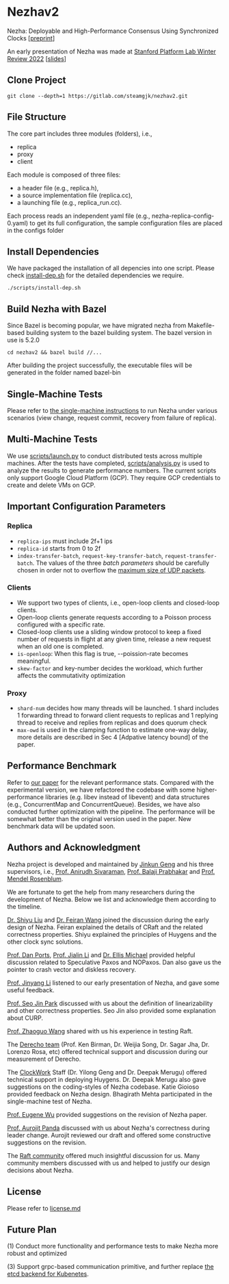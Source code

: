 # Nezhav2

Nezha: Deployable and High-Performance Consensus Using Synchronized Clocks [[preprint](docs/Nezha-technical-report.pdf)]


An early presentation of Nezha was made at [Stanford Platform Lab Winter Review 2022](https://platformlab.stanford.edu/winter-review/platform-lab-winter-review-2022/) [[slides](https://platformlab.stanford.edu/wp-content/uploads/2022/03/Jinkun-Geng.pdf)]

## Clone Project

```
git clone --depth=1 https://gitlab.com/steamgjk/nezhav2.git
```


## File Structure
The core part includes three modules (folders), i.e., 
- replica
- proxy
- client 

Each module is composed of three files: 
- a header file (e.g., replica.h), 
- a source implementation file (replica.cc), 
- a launching file (e.g., replica_run.cc). 

Each process reads an independent yaml file (e.g., nezha-replica-config-0.yaml) to get its full configuration, the sample configuration files are placed in the configs folder



## Install Dependencies

We have packaged the installation of all depencies into one script. Please check [install-dep.sh](./scripts/install-dep.sh) for the detailed dependencies we require.

```
./scripts/install-dep.sh
```

## Build Nezha with Bazel

Since Bazel is becoming popular, we have migrated nezha from Makefile-based building system to the bazel building system. The bazel version in use is 5.2.0

```
cd nezhav2 && bazel build //...
```


After building the project successfully, the executable files will be generated in the folder named bazel-bin



## Single-Machine Tests

Please refer to [the single-machine instructions](docs/demo.md) to run Nezha under various scenarios (view change, request commit, recovery from failure of replica).

## Multi-Machine Tests

We use [scripts/launch.py](scripts/launch.py) to conduct distributed tests across multiple machines. After the tests have completed, [scripts/analysis.py](scripts/analysis.py) is used to analyze the results to generate performance numbers. The current scripts only support Google Cloud Platform (GCP). They require GCP credentials to create and delete VMs on GCP.


## Important Configuration Parameters
### Replica
- ```replica-ips``` must include 2f+1 ips
- ```replica-id``` starts from 0 to 2f
- ```index-transfer-batch```, ```request-key-transfer-batch```, ```request-transfer-batch```. The values of the three <em>batch parameters</em> should be carefully chosen in order not to overflow the [maximum size of UDP packets](https://stackoverflow.com/questions/1098897/what-is-the-largest-safe-udp-packet-size-on-the-internet). 

### Clients
- We support two types of clients, i.e., open-loop clients and closed-loop clients.
- Open-loop clients generate requests according to a Poisson process configured with a specific rate.
- Closed-loop clients use a sliding window protocol to keep a fixed number of requests in flight at any given time, release a new request when an old one is completed.
- ```is-openloop```:  When this flag is true, --poission-rate becomes meaningful.
- ```skew-factor``` and key-number decides the workload, which further affects the commutativity optimization

### Proxy
- ```shard-num``` decides how many threads will be launched. 1 shard includes 1 forwarding thread to forward client requests to replicas and 1 replying thread to receive and replies from replicas and does quorum check
- ```max-owd```  is used in the clamping function to estimate one-way delay, more details are described in Sec 4 [Adpative latency bound] of the paper.

## Performance Benchmark
Refer to [our paper](https://arxiv.org/pdf/2206.03285.pdf) for the relevant performance stats. Compared with the experimental version, we have refactored the codebase with some higher-performance libraries (e.g. libev instead of libevent) and data structures (e.g., ConcurrentMap and ConcurrentQueue). Besides, we have also conducted further optimization with the pipeline. The performance will be somewhat better than the original version used in the paper. New benchmark data will be updated soon. 


## Authors and Acknowledgment
Nezha project is developed and maintained by [Jinkun Geng](https://steamgjk.github.io/) and his three supervisors, i.e., [Prof. Anirudh Sivaraman](https://cs.nyu.edu/~anirudh/), [Prof. Balaji Prabhakar](https://web.stanford.edu/~balaji/) and [Prof. Mendel Rosenblum](http://web.stanford.edu/~mendel/).

We are fortunate to get the help from many researchers during the development of Nezha. Below we list and acknowledge them according to the timeline.

[Dr. Shiyu Liu](https://web.stanford.edu/~shiyuliu/) and [Dr. Feiran Wang](https://www.linkedin.com/in/feiran-wang/) joined the discussion during the early design of Nezha. Feiran explained the details of CRaft and the related correctness properties.  Shiyu explained the principles of Huygens and the other clock sync solutions.

[Prof. Dan Ports](https://drkp.net/), [Prof. Jialin Li](https://www.comp.nus.edu.sg/~lijl/) and [Dr. Ellis Michael](https://ellismichael.com/) provided helpful discussion related to Speculative Paxos and NOPaxos. Dan also gave us the pointer to crash vector and diskless recovery. 

[Prof. Jinyang Li](http://www.news.cs.nyu.edu/~jinyang/) listened to our early presentation of Nezha, and gave some useful feedback.

[Prof. Seo Jin Park](https://seojinpark.net/) discussed with us about the definition of linearizability and other correctness properties. Seo Jin also provided some explanation about CURP.

[Prof. Zhaoguo Wang](https://ipads.se.sjtu.edu.cn/pub/members/zhaoguo_wang) shared with us his experience in testing Raft.

The [Derecho team](https://derecho-project.github.io/) (Prof. Ken Birman, Dr. Weijia Song, Dr. Sagar Jha, Dr. Lorenzo Rosa, etc) offered technical support and discussion during our measurement of Derecho.

The [ClockWork](https://www.clockwork.io/) Staff (Dr. Yilong Geng and Dr. Deepak Merugu) offered technical support in deploying Huygens. Dr. Deepak Merugu also gave suggestions on the coding-styles of Nezha codebase. Katie Gioioso provided feedback on Nezha design. Bhagirath Mehta participated in the single-machine test of Nezha.

[Prof. Eugene Wu](http://www.cs.columbia.edu/~ewu/) provided suggestions on the revision of Nezha paper.

[Prof. Aurojit Panda](https://cs.nyu.edu/~apanda/) discussed with us about Nezha's correctness during leader change. Aurojit reviewed our draft and offered some constructive suggestions on the revision.

The [Raft community](https://groups.google.com/u/1/g/raft-dev/c/SmnAvZMufB0) offered much insightful discussion for us. Many community members discussed with us and helped to justify our design decisions about Nezha.




## License
Please refer to [license.md](license.md)

## Future Plan

(1) Conduct more functionality and performance tests to make Nezha more robust and optimized

(3) Support grpc-based communication primitive, and further replace [the etcd backend for Kubenetes](https://learnk8s.io/etcd-kubernetes).

